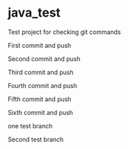 # java_test
Test project for checking git commands

First commit and push

Second commit and push

Third commit and push

Fourth commit and push

Fifth commit and push

Sixth commit and push

one test branch 

Second test branch
 